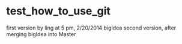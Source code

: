 test_how_to_use_git
===================
first version by ling at 5 pm, 2/20/2014
bigIdea
second version, after merging bigIdea into Master